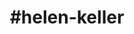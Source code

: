 ---
title: "#helen-keller"
hashtag: "helen-keller"
tags:
  - American
  - Activist
  - Human Being
---
